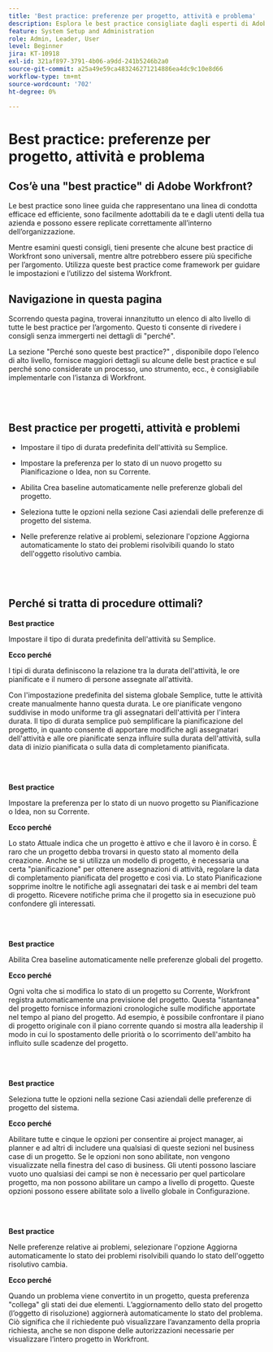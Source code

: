 ```yaml
---
title: 'Best practice: preferenze per progetto, attività e problema'
description: Esplora le best practice consigliate dagli esperti di Adobe Workfront in merito all’impostazione, alla gestione e all’utilizzo delle preferenze per progetti, attività e problemi di Workfront.
feature: System Setup and Administration
role: Admin, Leader, User
level: Beginner
jira: KT-10918
exl-id: 321af897-3791-4b06-a9dd-241b5246b2a0
source-git-commit: a25a49e59ca483246271214886ea4dc9c10e8d66
workflow-type: tm+mt
source-wordcount: '702'
ht-degree: 0%

---
```


# Best practice: preferenze per progetto, attività e problema

## Cos’è una &quot;best practice&quot; di Adobe Workfront?

Le best practice sono linee guida che rappresentano una linea di condotta efficace ed efficiente, sono facilmente adottabili da te e dagli utenti della tua azienda e possono essere replicate correttamente all’interno dell’organizzazione.

Mentre esamini questi consigli, tieni presente che alcune best practice di Workfront sono universali, mentre altre potrebbero essere più specifiche per l’argomento. Utilizza queste best practice come framework per guidare le impostazioni e l’utilizzo del sistema Workfront.

## Navigazione in questa pagina

Scorrendo questa pagina, troverai innanzitutto un elenco di alto livello di tutte le best practice per l’argomento. Questo ti consente di rivedere i consigli senza immergerti nei dettagli di &quot;perché&quot;.

La sezione &quot;Perché sono queste best practice?&quot; , disponibile dopo l’elenco di alto livello, fornisce maggiori dettagli su alcune delle best practice e sul perché sono considerate un processo, uno strumento, ecc., è consigliabile implementarle con l’istanza di Workfront.

</br>
</br>

## Best practice per progetti, attività e problemi

* Impostare il tipo di durata predefinita dell&#39;attività su Semplice.

* Impostare la preferenza per lo stato di un nuovo progetto su Pianificazione o Idea, non su Corrente.

* Abilita Crea baseline automaticamente nelle preferenze globali del progetto.

* Seleziona tutte le opzioni nella sezione Casi aziendali delle preferenze di progetto del sistema.

* Nelle preferenze relative ai problemi, selezionare l&#39;opzione Aggiorna automaticamente lo stato dei problemi risolvibili quando lo stato dell&#39;oggetto risolutivo cambia.

</br>
</br>


## Perché si tratta di procedure ottimali?

**Best practice**

Impostare il tipo di durata predefinita dell&#39;attività su Semplice.

**Ecco perché**

I tipi di durata definiscono la relazione tra la durata dell&#39;attività, le ore pianificate e il numero di persone assegnate all&#39;attività.

Con l&#39;impostazione predefinita del sistema globale Semplice, tutte le attività create manualmente hanno questa durata. Le ore pianificate vengono suddivise in modo uniforme tra gli assegnatari dell&#39;attività per l&#39;intera durata. Il tipo di durata semplice può semplificare la pianificazione del progetto, in quanto consente di apportare modifiche agli assegnatari dell&#39;attività e alle ore pianificate senza influire sulla durata dell&#39;attività, sulla data di inizio pianificata o sulla data di completamento pianificata.

</br>
</br>

**Best practice**

Impostare la preferenza per lo stato di un nuovo progetto su Pianificazione o Idea, non su Corrente.

**Ecco perché**

Lo stato Attuale indica che un progetto è attivo e che il lavoro è in corso. È raro che un progetto debba trovarsi in questo stato al momento della creazione. Anche se si utilizza un modello di progetto, è necessaria una certa &quot;pianificazione&quot; per ottenere assegnazioni di attività, regolare la data di completamento pianificata del progetto e così via. Lo stato Pianificazione sopprime inoltre le notifiche agli assegnatari dei task e ai membri del team di progetto. Ricevere notifiche prima che il progetto sia in esecuzione può confondere gli interessati.

</br>
</br>

**Best practice**

Abilita Crea baseline automaticamente nelle preferenze globali del progetto.

**Ecco perché**

Ogni volta che si modifica lo stato di un progetto su Corrente, Workfront registra automaticamente una previsione del progetto. Questa &quot;istantanea&quot; del progetto fornisce informazioni cronologiche sulle modifiche apportate nel tempo al piano del progetto. Ad esempio, è possibile confrontare il piano di progetto originale con il piano corrente quando si mostra alla leadership il modo in cui lo spostamento delle priorità o lo scorrimento dell&#39;ambito ha influito sulle scadenze del progetto.

</br>
</br>

**Best practice**

Seleziona tutte le opzioni nella sezione Casi aziendali delle preferenze di progetto del sistema.

**Ecco perché**

Abilitare tutte e cinque le opzioni per consentire ai project manager, ai planner e ad altri di includere una qualsiasi di queste sezioni nel business case di un progetto. Se le opzioni non sono abilitate, non vengono visualizzate nella finestra del caso di business. Gli utenti possono lasciare vuoto uno qualsiasi dei campi se non è necessario per quel particolare progetto, ma non possono abilitare un campo a livello di progetto. Queste opzioni possono essere abilitate solo a livello globale in Configurazione.

</br>
</br>

**Best practice**

Nelle preferenze relative ai problemi, selezionare l&#39;opzione Aggiorna automaticamente lo stato dei problemi risolvibili quando lo stato dell&#39;oggetto risolutivo cambia.

**Ecco perché**

Quando un problema viene convertito in un progetto, questa preferenza &quot;collega&quot; gli stati dei due elementi. L’aggiornamento dello stato del progetto (l’oggetto di risoluzione) aggiornerà automaticamente lo stato del problema. Ciò significa che il richiedente può visualizzare l’avanzamento della propria richiesta, anche se non dispone delle autorizzazioni necessarie per visualizzare l’intero progetto in Workfront.

